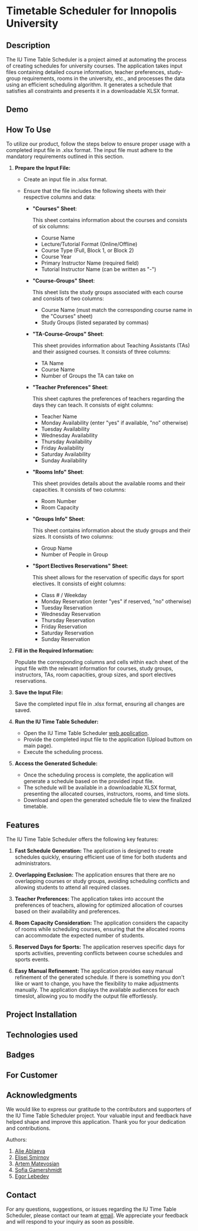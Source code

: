 # Timetable Scheduler for Innopolis University

## Description

The IU Time Table Scheduler is a project aimed at automating the process of creating schedules for university courses. The application takes input files containing detailed course information, teacher preferences, study-group requirements, rooms in the university, etc., and processes the data using an efficient scheduling algorithm. It generates a schedule that satisfies all constraints and presents it in a downloadable XLSX format.

## Demo

## How To Use

To utilize our product, follow the steps below to ensure proper usage with a completed input file in .xlsx format. The input file must adhere to the mandatory requirements outlined in this section.

1. **Prepare the Input File:**

   - Create an input file in .xlsx format.
   - Ensure that the file includes the following sheets with their respective columns and data:

     * **"Courses" Sheet**:
     
       This sheet contains information about the courses and consists of six columns:
       * Course Name
       * Lecture/Tutorial Format (Online/Offline)
       * Course Type (Full, Block 1, or Block 2)
       * Course Year
       * Primary Instructor Name (required field)
       * Tutorial Instructor Name (can be written as "-")

     * **"Course-Groups" Sheet**:
     
       This sheet lists the study groups associated with each course and consists of two columns:
       * Course Name (must match the corresponding course name in the "Courses" sheet)
       * Study Groups (listed separated by commas)

     * **"TA-Course-Groups" Sheet**:
     
       This sheet provides information about Teaching Assistants (TAs) and their assigned courses. It consists of three columns:
       * TA Name
       * Course Name
       * Number of Groups the TA can take on

     * **"Teacher Preferences" Sheet**:
     
       This sheet captures the preferences of teachers regarding the days they can teach. It consists of eight columns:
       * Teacher Name
       * Monday Availability (enter "yes" if available, "no" otherwise)
       * Tuesday Availability
       * Wednesday Availability
       * Thursday Availability
       * Friday Availability
       * Saturday Availability
       * Sunday Availability

     * **"Rooms Info" Sheet**:
     
       This sheet provides details about the available rooms and their capacities. It consists of two columns:
       * Room Number
       * Room Capacity

     * **"Groups Info" Sheet**:
     
       This sheet contains information about the study groups and their sizes. It consists of two columns:
       * Group Name
       * Number of People in Group

     * **"Sport Electives Reservations" Sheet**:
     
       This sheet allows for the reservation of specific days for sport electives. It consists of eight columns:
       * Class # / Weekday
       * Monday Reservation (enter "yes" if reserved, "no" otherwise)
       * Tuesday Reservation
       * Wednesday Reservation
       * Thursday Reservation
       * Friday Reservation
       * Saturday Reservation
       * Sunday Reservation

2. **Fill in the Required Information:**

   Populate the corresponding columns and cells within each sheet of the input file with the relevant information for courses, study groups, instructors, TAs, room capacities, group sizes, and sport electives reservations.

3. **Save the Input File:**

   Save the completed input file in .xlsx format, ensuring all changes are saved.

4. **Run the IU Time Table Scheduler:**

   - Open the IU Time Table Scheduler [web application](http://lithium94.pythonanywhere.com/).
   - Provide the completed input file to the application (Upload buttom on main page).
   - Execute the scheduling process.

5. **Access the Generated Schedule:**

   - Once the scheduling process is complete, the application will generate a schedule based on the provided input file.
   - The schedule will be available in a downloadable XLSX format, presenting the allocated courses, instructors, rooms, and time slots.
   - Download and open the generated schedule file to view the finalized timetable.


## Features

The IU Time Table Scheduler offers the following key features:

1. **Fast Schedule Generation:** 
The application is designed to create schedules quickly, ensuring efficient use of time for both students and administrators.

1. **Overlapping Exclusion:** 
The application ensures that there are no overlapping courses or study groups, avoiding scheduling conflicts and allowing students to attend all required classes.

1. **Teacher Preferences:** 
The application takes into account the preferences of teachers, allowing for optimized allocation of courses based on their availability and preferences.

1. **Room Capacity Consideration:** 
The application considers the capacity of rooms while scheduling courses, ensuring that the allocated rooms can accommodate the expected number of students.

1. **Reserved Days for Sports:** 
The application reserves specific days for sports activities, preventing conflicts between course schedules and sports events.

1. **Easy Manual Refinement:** 
The application provides easy manual refinement of the generated schedule. If there is something you don't like or want to change, you have the flexibility to make adjustments manually. The application displays the available audiences for each timeslot, allowing you to modify the output file effortlessly.


## Project Installation

## Technologies used

## Badges

## For Customer


## Acknowledgments
We would like to express our gratitude to the contributors and supporters of the IU Time Table Scheduler project. Your valuable input and feedback have helped shape and improve this application. Thank you for your dedication and contributions.

Authors:
1. [Alie Ablaeva](mailto:a.ablaeva@innopolis.university)
1. [Elisei Smirnov](mailto:el.smirnov@innopolis.university)
1. [Artem Matevosian](mailto:a.matevosian@innopolis.university)
1. [Sofia Gamershmidt](mailto:s.gamershmidt@innopolis.university)
1. [Egor Lebedev](mailto:e.lebedev@innopolis.university)

## Contact
For any questions, suggestions, or issues regarding the IU Time Table Scheduler, please contact our team at [email](mailto:el.smirnov@innopolis.university). We appreciate your feedback and will respond to your inquiry as soon as possible.
